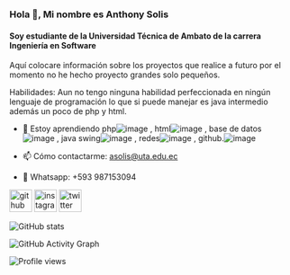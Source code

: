 ### Hola 👋, Mi nombre es Anthony Solis
#### Soy estudiante de la Universidad Técnica de Ambato de la carrera Ingeniería en Software

Aquí colocare información sobre los proyectos que realice a futuro por el momento no he hecho proyecto grandes solo pequeños.

Habilidades: Aun no tengo ninguna habilidad perfeccionada en ningún lenguaje de programación lo que si puede manejar es java intermedio además un poco de php y html.

- 🌱 Estoy aprendiendo php![image](https://user-images.githubusercontent.com/109778441/180619720-2ce15725-e2c4-4723-8dd0-8008818211de.png)
, html![image](https://user-images.githubusercontent.com/109778441/180619726-5a9ae7e9-9061-4e28-bc1c-9c4972258dbc.png)
, base de datos![image](https://user-images.githubusercontent.com/109778441/180619730-2d62c0ab-e801-4ac5-98d1-9e10b6b0d114.png)
, java swing![image](https://user-images.githubusercontent.com/109778441/180619710-59b3c4bb-364b-4b52-bb7d-cf5ad8b27304.png)
, redes![image](https://user-images.githubusercontent.com/109778441/180619742-0f99ca9f-d68e-48b2-b521-90ee8167bc30.png)
, github.![image](https://user-images.githubusercontent.com/109778441/180619699-04ce5b50-5f1e-4b2b-9606-60c51bd685a8.png)

- 📫 Cómo contactarme: asolis@uta.edu.ec
- 📲 Whatsapp: +593 987153094



[<img src='https://cdn.jsdelivr.net/npm/simple-icons@3.0.1/icons/github.svg' alt='github' height='40'>](https://github.com/Anthony6887)  [<img src='https://cdn.jsdelivr.net/npm/simple-icons@3.0.1/icons/instagram.svg' alt='instagram' height='40'>](https://www.instagram.com/@anthonysolis2001/)  [<img src='https://cdn.jsdelivr.net/npm/simple-icons@3.0.1/icons/twitter.svg' alt='twitter' height='40'>](https://twitter.com/@antho6884)  

![GitHub stats](https://github-readme-stats.vercel.app/api?username=Anthony6887&show_icons=true)  

![GitHub Activity Graph](https://activity-graph.herokuapp.com/graph?username=Anthony6887)  

![Profile views](https://gpvc.arturio.dev/Anthony6887)  
